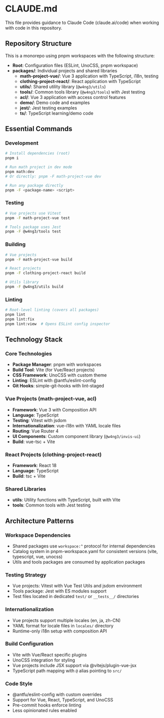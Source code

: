 # CLAUDE.md

This file provides guidance to Claude Code (claude.ai/code) when working with code in this repository.

## Repository Structure

This is a monorepo using pnpm workspaces with the following structure:

- **Root**: Configuration files (ESLint, UnoCSS, pnpm workspace)
- **packages/**: Individual projects and shared libraries
  - **math-project-vue/**: Vue 3 application with TypeScript, i18n, testing
  - **clothing-project-react/**: React application with TypeScript
  - **utils/**: Shared utility library (`@w4ng3/utils`)
  - **tools/**: Common tools library (`@w4ng3/tools`) with Jest testing
  - **acl/**: Vue 3 application with access control features
  - **demo/**: Demo code and examples
  - **jest/**: Jest testing examples
  - **ts/**: TypeScript learning/demo code

## Essential Commands

### Development
```bash
# Install dependencies (root)
pnpm i

# Run math project in dev mode
pnpm math:dev
# Or directly: pnpm -F math-project-vue dev

# Run any package directly
pnpm -F <package-name> <script>
```

### Testing
```bash
# Vue projects use Vitest
pnpm -F math-project-vue test

# Tools package uses Jest
pnpm -F @w4ng3/tools test
```

### Building
```bash
# Vue projects
pnpm -F math-project-vue build

# React projects
pnpm -F clothing-project-react build

# Utils library
pnpm -F @w4ng3/utils build
```

### Linting
```bash
# Root-level linting (covers all packages)
pnpm lint
pnpm lint:fix
pnpm lint:view  # Opens ESLint config inspector
```

## Technology Stack

### Core Technologies
- **Package Manager**: pnpm with workspaces
- **Build Tool**: Vite (for Vue/React projects)
- **CSS Framework**: UnoCSS with custom theme
- **Linting**: ESLint with @antfu/eslint-config
- **Git Hooks**: simple-git-hooks with lint-staged

### Vue Projects (math-project-vue, acl)
- **Framework**: Vue 3 with Composition API
- **Language**: TypeScript
- **Testing**: Vitest with jsdom
- **Internationalization**: vue-i18n with YAML locale files
- **Routing**: Vue Router 4
- **UI Components**: Custom component library (`@w4ng3/invis-ui`)
- **Build**: vue-tsc + Vite

### React Projects (clothing-project-react)
- **Framework**: React 18
- **Language**: TypeScript
- **Build**: tsc + Vite

### Shared Libraries
- **utils**: Utility functions with TypeScript, built with Vite
- **tools**: Common tools with Jest testing

## Architecture Patterns

### Workspace Dependencies
- Shared packages use `workspace:^` protocol for internal dependencies
- Catalog system in pnpm-workspace.yaml for consistent versions (vite, typescript, vue, unocss)
- Utils and tools packages are consumed by application packages

### Testing Strategy
- Vue projects: Vitest with Vue Test Utils and jsdom environment
- Tools package: Jest with ES modules support
- Test files located in dedicated `test/` or `__tests__/` directories

### Internationalization
- Vue projects support multiple locales (en, ja, zh-CN)
- YAML format for locale files in `locales/` directory
- Runtime-only i18n setup with composition API

### Build Configuration
- Vite with Vue/React specific plugins
- UnoCSS integration for styling
- Vue projects include JSX support via @vitejs/plugin-vue-jsx
- TypeScript path mapping with `@` alias pointing to `src/`

### Code Style
- @antfu/eslint-config with custom overrides
- Support for Vue, React, TypeScript, and UnoCSS
- Pre-commit hooks enforce linting
- Less opinionated rules enabled
